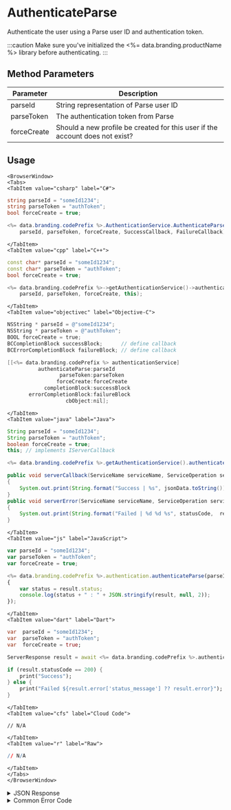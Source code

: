 # AuthenticateParse

Authenticate the user using a Parse user ID and authentication token.

:::caution
Make sure you've initialized the <%= data.branding.productName %> library before authenticating.
:::

<PartialServop service_name="authenticationV2" operation_name="AUTHENTICATE" />

## Method Parameters

| Parameter   | Description                                                                  |
| ----------- | ---------------------------------------------------------------------------- |
| parseId     | String representation of Parse user ID                                       |
| parseToken  | The authentication token from Parse                                          |
| forceCreate | Should a new profile be created for this user if the account does not exist? |

## Usage

```mdx-code-block
<BrowserWindow>
<Tabs>
<TabItem value="csharp" label="C#">
```

```csharp
string parseId = "someId1234";
string parseToken = "authToken";
bool forceCreate = true;

<%= data.branding.codePrefix %>.AuthenticationService.AuthenticateParse(
    parseId, parseToken, forceCreate, SuccessCallback, FailureCallback);
```

```mdx-code-block
</TabItem>
<TabItem value="cpp" label="C++">
```

```cpp
const char* parseId = "someId1234";
const char* parseToken = "authToken";
bool forceCreate = true;

<%= data.branding.codePrefix %>->getAuthenticationService()->authenticateParse(
    parseId, parseToken, forceCreate, this);
```

```mdx-code-block
</TabItem>
<TabItem value="objectivec" label="Objective-C">
```

```objectivec
NSString * parseId = @"someId1234";
NSString * parseToken = @"authToken";
BOOL forceCreate = true;
BCCompletionBlock successBlock;      // define callback
BCErrorCompletionBlock failureBlock; // define callback

[[<%= data.branding.codePrefix %> authenticationService]
		  authenticateParse:parseId
                 parseToken:parseToken
                forceCreate:forceCreate
            completionBlock:successBlock
       errorCompletionBlock:failureBlock
		     	   cbObject:nil];
```

```mdx-code-block
</TabItem>
<TabItem value="java" label="Java">
```

```java
String parseId = "someId1234";
String parseToken = "authToken";
boolean forceCreate = true;
this; // implements IServerCallback

<%= data.branding.codePrefix %>.getAuthenticationService().authenticateParse(parseId, parseToken, forceCreate, this);

public void serverCallback(ServiceName serviceName, ServiceOperation serviceOperation, JSONObject jsonData)
{
    System.out.print(String.format("Success | %s", jsonData.toString()));
}
public void serverError(ServiceName serviceName, ServiceOperation serviceOperation, int statusCode, int reasonCode, String jsonError)
{
    System.out.print(String.format("Failed | %d %d %s", statusCode,  reasonCode, jsonError.toString()));
}
```

```mdx-code-block
</TabItem>
<TabItem value="js" label="JavaScript">
```

```javascript
var parseId = "someId1234";
var parseToken = "authToken";
var forceCreate = true;

<%= data.branding.codePrefix %>.authentication.authenticateParse(parseId, parseToken, forceCreate, result =>
{
	var status = result.status;
	console.log(status + " : " + JSON.stringify(result, null, 2));
});
```

```mdx-code-block
</TabItem>
<TabItem value="dart" label="Dart">
```

```dart
var  parseId = "someId1234";
var  parseToken = "authToken";
var  forceCreate = true;

ServerResponse result = await <%= data.branding.codePrefix %>.authenticationV2Service.authenticateParse(parseId:parseId, parseToken:parseToken, forceCreate:forceCreate);

if (result.statusCode == 200) {
    print("Success");
} else {
    print("Failed ${result.error['status_message'] ?? result.error}");
}
```

```mdx-code-block
</TabItem>
<TabItem value="cfs" label="Cloud Code">
```

```cfscript
// N/A
```

```mdx-code-block
</TabItem>
<TabItem value="r" label="Raw">
```

```r
// N/A
```

```mdx-code-block
</TabItem>
</Tabs>
</BrowserWindow>
```

<details>
<summary>JSON Response</summary>

```json
{
    "status": 200,
    "data": {
        "vcPurchased": 0,
        "experiencePoints": 100,
        "refundCount": 0,
        "playerSessionExpiry": 60,
        "server_time": 1464621990155,
        "experienceLevel": 0,
        "currency": {
            "credits": {
                "purchased": 0,
                "balance": 12211,
                "consumed": 133,
                "awarded": 12344
            }
        },
        "abTestingId": 8,
        "statistics": {
            "gamesWon": 0
        },
        "id": "323e861-b749-4ce4-a57a-175232e21b5d",
        "createdAt": 1459439058035,
        "profileId": "323e861-b749-4ce4-a57a-175232e21b5d",
        "newUser": "false",
        "xpCapped": false,
        "sent_events": [],
        "timeZoneOffset": -5,
        "playerName": "",
        "vcClaimed": 0,
        "parentProfileId": null,
        "rewards": {
            "rewardDetails": {},
            "rewards": {},
            "currency": {}
        },
        "countryCode": "ca",
        "loginCount": 16,
        "emailAddress": "test@email.com",
        "previousLogin": 1464621979514,
        "incoming_events": [],
        "lastLogin": 1464621990118,
        "languageCode": "en",
        "pictureUrl": null,
        "sessionId": "v3grtg3ve0a089pekk8lneuk8k",
        "amountSpent": 0
    }
}
```

</details>

<details>
<summary>Common Error Code</summary>

### Status Codes

| Code  | Name                      | Description                                                                                                                                                                                                                                                                                                                                                                                                                                                                                            |
| ----- | ------------------------- | ------------------------------------------------------------------------------------------------------------------------------------------------------------------------------------------------------------------------------------------------------------------------------------------------------------------------------------------------------------------------------------------------------------------------------------------------------------------------------------------------------ |
| 40206 | MISSING_IDENTITY_ERROR    | The identity does not exist on the server and `forceCreate` was `false` [and a `profileId` was provided - otherwise 40208 would have been returned]. Will also occur when `forceCreate` is `true` and a saved [but un-associated] `profileId` is provided. The error handler should reset the stored profile id (if there is one) and re-authenticate, setting `forceCreate` to `true` to create a new account. **A common cause of this error is deleting the user's account via the Design Portal.** |
| 40207 | SWITCHING_PROFILES        | Indicates that the identity credentials are valid, and the saved `profileId` is valid, but the identity is not associated with the provided `profileId`. This may indicate that the user wants to switch accounts in the app. Often an app will pop-up a dialog confirming that the user wants to switch accounts, and then reset the stored `profileId` and call authenticate again.                                                                                                                  |
| 40208 | MISSING_PROFILE_ERROR     | Returned when the identity cannot be located, no `profileId` is provided, and `forceCreate` is false. The normal response is to call Authenticate again with `forceCreate` set to `true`.                                                                                                                                                                                                                                                                                                              |
| 40217 | UNKNOWN_AUTH_ERROR        | An unknown error has occurred during authentication.                                                                                                                                                                                                                                                                                                                                                                                                                                                   |
| 40307 | TOKEN_DOES_NOT_MATCH_USER | The user credentials are invalid (i.e. parseId and parseToken are invalid). May also indicate that Parse Integration is not properly configured.                                                                                                                                                                                                                                                                                                                                                       |

</details>
